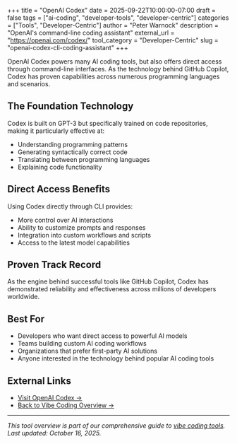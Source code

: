 +++
title = "OpenAI Codex"
date = 2025-09-22T10:00:00-07:00
draft = false
tags = ["ai-coding", "developer-tools", "developer-centric"]
categories = ["Tools", "Developer-Centric"]
author = "Peter Warnock"
description = "OpenAI's command-line coding assistant"
external_url = "https://openai.com/codex/"
tool_category = "Developer-Centric"
slug = "openai-codex-cli-coding-assistant"
+++

OpenAI Codex powers many AI coding tools, but also offers direct access through command-line interfaces. As the technology behind GitHub Copilot, Codex has proven capabilities across numerous programming languages and scenarios.

## The Foundation Technology

Codex is built on GPT-3 but specifically trained on code repositories, making it particularly effective at:
- Understanding programming patterns
- Generating syntactically correct code
- Translating between programming languages
- Explaining code functionality

## Direct Access Benefits

Using Codex directly through CLI provides:
- More control over AI interactions
- Ability to customize prompts and responses
- Integration into custom workflows and scripts
- Access to the latest model capabilities

## Proven Track Record

As the engine behind successful tools like GitHub Copilot, Codex has demonstrated reliability and effectiveness across millions of developers worldwide.

## Best For

- Developers who want direct access to powerful AI models
- Teams building custom AI coding workflows
- Organizations that prefer first-party AI solutions
- Anyone interested in the technology behind popular AI coding tools

## External Links

- [Visit OpenAI Codex →](https://openai.com/codex/)
- [Back to Vibe Coding Overview →](/posts/vibe-coding-revolution/)

---

*This tool overview is part of our comprehensive guide to [vibe coding tools](/posts/vibe-coding-revolution/). Last updated: October 16, 2025.*
